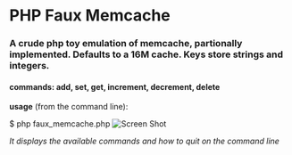 # PHP Faux Memcache

### A crude php toy emulation of memcache, partionally implemented. Defaults to a 16M cache. Keys store strings and integers.
#### commands: add, set, get, increment, decrement, delete

**usage** (from the command line):

$ php faux_memcache.php
![Screen Shot](https://https://github.com/nsardo/php-faux-memcache/blob/master/ss.png)

*It displays the available commands and how to quit on the command line*
